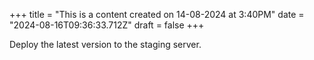 +++
title = "This is a content created on 14-08-2024 at 3:40PM"
date = "2024-08-16T09:36:33.712Z"
draft = false
+++

  Deploy the latest version to the staging server.
        